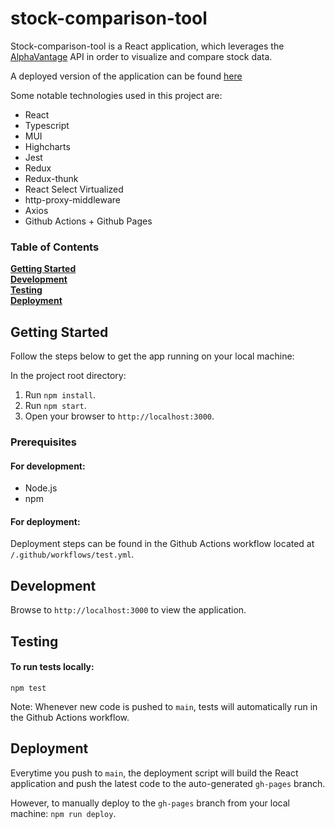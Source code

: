 # stock-comparison-tool
Stock-comparison-tool is a React application, which leverages the [AlphaVantage](https://alphavantage.co/) API in order to visualize and compare stock data.

A deployed version of the application can be found [here](https://david-c-smith.github.io/stock-comparison-tool/)

Some notable technologies used in this project are:

- React
- Typescript
- MUI
- Highcharts
- Jest
- Redux
- Redux-thunk
- React Select Virtualized
- http-proxy-middleware
- Axios 
- Github Actions + Github Pages

### Table of Contents
**[Getting Started](#getting-started)**<br>
**[Development](#development)**<br>
**[Testing](#testing)**<br>
**[Deployment](#deployment)**<br>

## Getting Started

Follow the steps below to get the app running on your local machine:

In the project root directory:

1. Run `npm install`.
2. Run `npm start`.
3. Open your browser to `http://localhost:3000`.

### Prerequisites

#### For development:

* Node.js
* npm

#### For deployment:

Deployment steps can be found in the Github Actions workflow located at `/.github/workflows/test.yml`.

## Development

Browse to `http://localhost:3000` to view the application.

## Testing

#### To run tests locally:
```
npm test
```

Note: Whenever new code is pushed to `main`, tests will automatically run in the Github Actions workflow.


## Deployment

Everytime you push to `main`, the deployment script will build the React application and push the latest code to the auto-generated `gh-pages` branch. 

However, to manually deploy to the `gh-pages` branch from your local machine:
`npm run deploy`.

